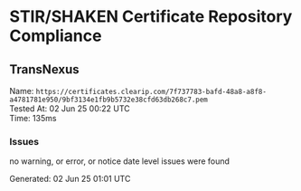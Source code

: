 # STIR/SHAKEN Certificate Repository Compliance

## TransNexus

Name: `https://certificates.clearip.com/7f737783-bafd-48a8-a8f8-a4781781e950/9bf3134e1fb9b5732e38cfd63db268c7.pem`\
Tested At: 02 Jun 25 00:22 UTC\
Time: 135ms

### Issues

no warning, or error, or notice date level issues were found

Generated: 02 Jun 25 01:01 UTC
